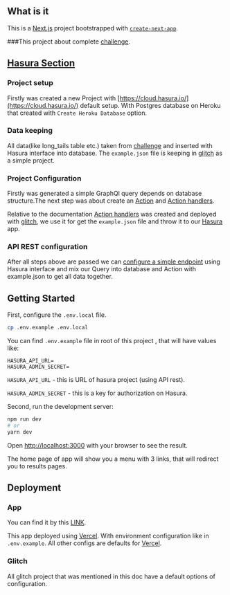 ## What is it

This is a [Next.js](https://nextjs.org/) project bootstrapped with [`create-next-app`](https://github.com/vercel/next.js/tree/canary/packages/create-next-app).

###This project about complete [challenge](https://gist.github.com/istarkov/2fd23c75bba220571cf4bb03246c5c05).

## [Hasura Section](https://hasura.io/)

### Project setup

Firstly was created a new Project with [https://cloud.hasura.io/](https://cloud.hasura.io/) default setup.
With Postgres database on Heroku that created with `Create Heroku Database` option.

### Data keeping 

All data(like long_tails table etc.) taken from [challenge](https://gist.github.com/istarkov/2fd23c75bba220571cf4bb03246c5c05) and inserted with Hasura interface into database.
The `example.json` file is keeping in [glitch](https://glitch.com/) as a simple project.

### Project Configuration

Firstly was generated a simple GraphQl query depends on database structure.The next step was about create an [Action](https://hasura.io/docs/latest/graphql/core/actions/index.html) and [Action handlers](https://hasura.io/docs/latest/graphql/core/actions/action-handlers.html).

Relative to the documentation [Action handlers](https://hasura.io/docs/latest/graphql/core/actions/action-handlers.html) was created and deployed with [glitch](https://glitch.com/), we use it for get the `example.json` file and throw it to our [Hasura]() app.

### API REST configuration

After all steps above are passed we can [configure a simple endpoint](https://hasura.io/docs/latest/graphql/core/api-reference/restified.html) using Hasura interface and mix our Query into database and Action with example.json to get all data together.

## Getting Started

First, configure the `.env.local` file.
```bash
cp .env.example .env.local
```
You can find `.env.example` file in root of this project , that will have values like: 

```
HASURA_API_URL=
HASURA_ADMIN_SECRET=
```

`HASURA_API_URL` - this is URL of hasura project (using API rest).

`HASURA_ADMIN_SECRET` - this is a key for authorization on Hasura.

Second, run the development server:

```bash
npm run dev
# or
yarn dev
```

Open [http://localhost:3000](http://localhost:3000) with your browser to see the result.

The home page of app will show you a menu with 3 links, that will redirect you to results pages.

## Deployment

### App

You can find it by this [LINK](https://challenge-five-gamma.vercel.app/). 

This app deployed using [Vercel](https://vercel.com/).
With environment configuration like in `.env.example`.
All other configs are defaults for [Vercel](https://vercel.com/).

### Glitch
All glitch project that was mentioned in this doc have a default options of configuration.


